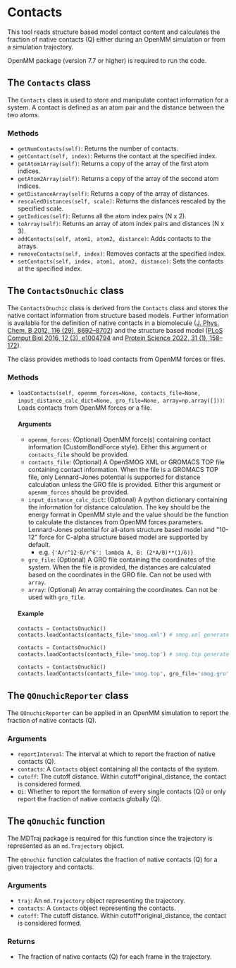 # Contacts
This tool reads structure based model contact content and calculates the fraction of native contacts (Q) either during an OpenMM simulation or from a simulation trajectory.

OpenMM package (version 7.7 or higher) is required to run the code.

## The `Contacts` class

The `Contacts` class is used to store and manipulate contact information for a system. A contact is defined as an atom pair and the distance between the two atoms.

### Methods

- `getNumContacts(self)`: Returns the number of contacts.
- `getContact(self, index)`: Returns the contact at the specified index.
- `getAtom1Array(self)`: Returns a copy of the array of the first atom indices.
- `getAtom2Array(self)`: Returns a copy of the array of the second atom indices.
- `getDistanceArray(self)`: Returns a copy of the array of distances.
- `rescaledDistances(self, scale)`: Returns the distances rescaled by the specified scale.
- `getIndices(self)`: Returns all the atom index pairs (N x 2).
- `toArray(self)`: Returns an array of atom index pairs and distances (N x 3).
- `addContacts(self, atom1, atom2, distance)`: Adds contacts to the arrays.
- `removeContacts(self, index)`: Removes contacts at the specified index.
- `setContacts(self, index, atom1, atom2, distance)`: Sets the contacts at the specified index.

## The `ContactsOnuchic` class

The `ContactsOnuchic` class is derived from the `Contacts` class and stores the native contact information from structure based models. Further information is available for the definition of native contacts in a biomolecule ([J. Phys. Chem. B 2012, 116 (29), 8692–8702](https://doi.org/10.1021/jp300852d)) and the structure based model ([PLoS Comput Biol 2016, 12 (3), e1004794](https://doi.org/10.1371/journal.pcbi.1004794) and [Protein Science 2022, 31 (1), 158–172](https://doi.org/10.1002/pro.4209)).

The class provides methods to load contacts from OpenMM forces or files.

### Methods

- `loadContacts(self, openmm_forces=None, contacts_file=None, input_distance_calc_dict=None, gro_file=None, array=np.array([]))`: Loads contacts from OpenMM forces or a file. 

    #### Arguments

    - `openmm_forces`: (Optional) OpenMM force(s) containing contact information (CustomBondForce style). Either this argument or `contacts_file` should be provided.
    - `contacts_file`: (Optional) A OpenSMOG XML or GROMACS TOP file containing contact information. When the file is a GROMACS TOP file, only Lennard-Jones potential is supported for distance calculation unless the GRO file is provided. Either this argument or `openmm_forces` should be provided.
    - `input_distance_calc_dict`: (Optional) A python dictionary containing the information for distance calculation. The key should be the energy format in OpenMM style and the value should be the function to calculate the distances from OpenMM forces parameters. Lennard-Jones potential for all-atom structure based model and "10-12" force for C-alpha structure based model are supported by default.
        - e.g. `{'A/r^12-B/r^6': lambda A, B: (2*A/B)**(1/6)}`
    - `gro_file`: (Optional) A GRO file containing the coordinates of the system. When the file is provided, the distances are calculated based on the coordinates in the GRO file. Can not be used with `array`.
    - `array`: (Optional) An array containing the coordinates. Can not be used with `gro_file`.

    #### Example

    ```python
    contacts = ContactsOnuchic()
    contacts.loadContacts(contacts_file='smog.xml') # smog.xml generated by SMOG 2 for OpenSMOG
    ```
    ```python
    contacts = ContactsOnuchic()
    contacts.loadContacts(contacts_file='smog.top') # smog.top generated by SMOG 2 for GROMACS
    ```
    ```python
    contacts = ContactsOnuchic()
    contacts.loadContacts(contacts_file='smog.top', gro_file='smog.gro') # self defined smog.top and native structure smog.gro
    ```

## The `QOnuchicReporter` class

The `QOnuchicReporter` can be applied in an OpenMM simulation to report the fraction of native contacts (Q).

### Arguments

- `reportInterval`: The interval at which to report the fraction of native contacts (Q).
- `contacts`: A `Contacts` object containing all the contacts of the system.
- `cutoff`: The cutoff distance. Within cutoff*original_distance, the contact is considered formed.
- `Qi`: Whether to report the formation of every single contacts (Qi) or only report the fraction of native contacts globally (Q).

## The `qOnuchic` function

The MDTraj package is required for this function since the trajectory is represented as an `md.Trajectory` object.

The `qOnuchic` function calculates the fraction of native contacts (Q) for a given trajectory and contacts.

### Arguments

- `traj`: An `md.Trajectory` object representing the trajectory.
- `contacts`: A `Contacts` object representing the contacts.
- `cutoff`: The cutoff distance. Within cutoff*original_distance, the contact is considered formed.

### Returns

- The fraction of native contacts (Q) for each frame in the trajectory.
